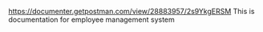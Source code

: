 https://documenter.getpostman.com/view/28883957/2s9YkgERSM
This is documentation for employee management system
